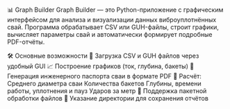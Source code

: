 📊 Graph Builder
Graph Builder — это Python-приложение с графическим интерфейсом для анализа и визуализации данных виброуплотнённых свай.
Программа обрабатывает CSV или GUH-файлы, строит графики, вычисляет параметры свай и автоматически формирует подробные PDF-отчёты.

🛠 Основные возможности
📂 Загрузка CSV и GUH файлов через удобный GUI
📈 Построение графиков (ток, глубина, бакеты)
📄 Генерация инженерного паспорта сваи в формате PDF
🧮 Расчёт:
Среднего диаметра сваи
Количества бакетов
Глубины, времени работы, уплотнения и пауз
Ударов за метр
🔁 Поддержка пакетной обработки файлов
💾 Указание директории для сохранения отчётов





